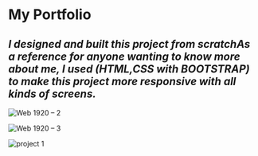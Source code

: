 #  My Portfolio



## *I designed and built this project from scratchAs a reference for anyone wanting to know more about me, I used **(HTML,CSS with BOOTSTRAP)** to make this project more responsive with all kinds of screens.*

![Web 1920 – 2](https://user-images.githubusercontent.com/100237201/158185716-f2754d31-d434-4f85-a919-7b5bdc6c30c6.png)

![Web 1920 – 3](https://user-images.githubusercontent.com/100237201/158186250-6240056b-21a1-43bd-a433-e4755bca53ed.png)

![project 1](https://user-images.githubusercontent.com/100237201/158186519-1b86d718-e6c9-4c4a-818d-157522832473.png)
